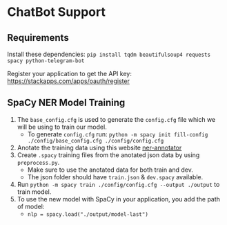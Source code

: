 # ChatBot Support

## Requirements

Install these dependencies:
`pip install tqdm beautifulsoup4 requests spacy python-telegram-bot`

Register your application to get the API key:
https://stackapps.com/apps/oauth/register

## SpaCy NER Model Training

1. The `base_config.cfg` is used to generate the `config.cfg` file which we will be using to train our model.
   - To generate `config.cfg` run: `python -m spacy init fill-config ./config/base_config.cfg ./config/config.cfg`
2. Anotate the training data using this website [ner-annotator](https://tecoholic.github.io/ner-annotator/)
3. Create `.spacy` training files from the anotated json data by using `preprocess.py`.
   - Make sure to use the anotated data for both train and dev.
   - The json folder should have `train.json` & `dev.spacy` available.
4. Run `python -m spacy train ./config/config.cfg --output ./output` to train  model.
5. To use the new model with SpaCy in your application, you add the path of model:
   - `nlp = spacy.load("./output/model-last")`
